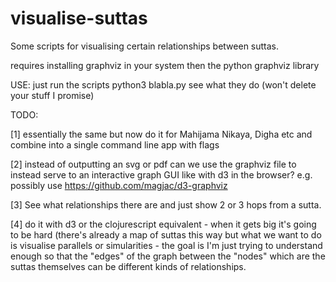 # visualise-suttas
Some scripts for visualising certain relationships between suttas. 

requires installing graphviz in your system then the python graphviz library 

USE: just run the scripts python3 blabla.py see what they do (won't delete your stuff I promise)

TODO:

[1] essentially the same but now do it for Mahijama Nikaya, Digha etc and combine into a single command line app with flags 

[2] instead of outputting an svg or pdf can we use the graphviz file to instead serve to an interactive graph GUI like with d3 in the browser?  e.g. possibly use https://github.com/magjac/d3-graphviz

[3] See what relationships there are and just show 2 or 3 hops from a sutta. 

[4] do it with d3 or the clojurescript equivalent - when it gets big it's going to be hard (there's already a map of suttas this way but what we want to do is visualise parallels or simularities - the goal is I'm just trying to understand enough so that the "edges" of the graph between the "nodes" which are the suttas themselves can be different kinds of relationships. 
